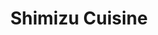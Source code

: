 ---
layout: place
title: "Shimizu Cuisine"
permalink: /california/oakland/shimizu-cuisine.html
stateAbbr: CA
stateName: California
cityName: Oakland
place_id: ChIJt1yYsPZ9hYARJL1UolwVYhE
photos:
  - name: >-
      places/ChIJt1yYsPZ9hYARJL1UolwVYhE/photos/AeeoHcK027wqNDcsTekgMqGKiQ7PPzoFrbZ-CXpyCFlp2uRbEYMoSddp72jLITJEvUXIChVH2BU4DD6RNY5lRtN9n6W8xi4N4imoTLAnCqm5rdZVghg4Za3JjF7D50v29G89bJ5xZWspK7moygPnZVL8cpYzFeT1_IYwuZk97lKxe79yRXlnAOUDx24BftPfu8-z9iQvPof4a0o3uIkYUex1Zh3tvjiJq0uQN9iamSt2D79cHevgsU_Iyxy_ungnFV_JZcapJRrCzo9Wf3D10jL3GDYgBjcNL9oalB_QxAFux3nGhw
    widthPx: 640
    heightPx: 480
    authorAttributions:
      - displayName: Shimizu Sushi Japanese Restaurant
        uri: https://maps.google.com/maps/contrib/108203232703098838528
        photoUri: >-
          https://lh3.googleusercontent.com/a-/ALV-UjWTfPe0QIJmILWXTuGtTmBHC32ZAOOS7DER2aktTV1UwXkylHfL=s100-p-k-no-mo
    flagContentUri: >-
      https://www.google.com/local/imagery/report/?cb_client=maps_api_places.places_api&image_key=!1e10!2sAF1QipOhPupOtsPpp38RJSTDhAKZ63zN-cP9hR3MG0w6&hl=en-US
    googleMapsUri: >-
      https://www.google.com/maps/place//data=!3m4!1e2!3m2!1sAF1QipOhPupOtsPpp38RJSTDhAKZ63zN-cP9hR3MG0w6!2e10!4m2!3m1!1s0x80857df6b0985cb7:0x1162155ca254bd24
  - name: >-
      places/ChIJt1yYsPZ9hYARJL1UolwVYhE/photos/AeeoHcLQIB6p2aZ5aEp_oFBrRGNP4I_Waft-qwxDXqNWL3-0sEoqgxOulaXatWISZdxnmuhsYiF5znWBhK8Wf3luEfAVPVc1yzbXh94OTyToiJL3G3sCW7uOoDZiv0RzLp3G4qdVDD0Hg2Uu2QKuRq8IOybAzvFryK56kql77XPQf6zh4uVP2_P9aukL-qhTKmcc2qqhW5mlAhv9EltlUh2U199ce1V5uTfMMXwDnPxxSDaCD0prJhMy-5AMRBFgH7Hg6Lsd_Syka-iRTFBQkUj-J6rwQTrMMZ2M4l96cCJ1uwjye83996x9oGibTO5pZ0RQP5Li911HDY9m0NcZ2i57MOKKut3rkBv2Juw-yJzpMGKSZprHIRGcaULubBcaW9rYRx8N3DibzlMZK9VzUJ9NFP2kg7Zxwh8BUNVEr0LLar544g
    widthPx: 4032
    heightPx: 1960
    authorAttributions:
      - displayName: sandra p
        uri: https://maps.google.com/maps/contrib/105394034110420365819
        photoUri: >-
          https://lh3.googleusercontent.com/a-/ALV-UjX2rf3DnHqCcl94WsTxQnrptNRyJ6kjQ5F4BUR8g-m0svwLHE9I=s100-p-k-no-mo
    flagContentUri: >-
      https://www.google.com/local/imagery/report/?cb_client=maps_api_places.places_api&image_key=!1e10!2sCIHM0ogKEICAgIC0gZHRPA&hl=en-US
    googleMapsUri: >-
      https://www.google.com/maps/place//data=!3m4!1e2!3m2!1sCIHM0ogKEICAgIC0gZHRPA!2e10!4m2!3m1!1s0x80857df6b0985cb7:0x1162155ca254bd24
  - name: >-
      places/ChIJt1yYsPZ9hYARJL1UolwVYhE/photos/AeeoHcKCPQ3x5vINEQF5O3xbIozniZXk2Wc0nxhfLpy-t8RCcaX_aEfA5VcrdxgINo-qGoJCJ55uC2QFuqr7BVoa8Ytvljo09dAkpQElxp3iFQtRtesp2mLX5AwqyurJNQbmrfYu3Pm2Wetxcg0HOmiAR2LrxM8Qbmed61vNBt3OWhxCy_n0Jb5CL5GGBXSD3-fwYxzD0eX9ZEqTzjg1Sp6AdrQ8TFSIj0NEhavYfHkTD02yLiFFFg9rb2WgmF59O_yXOmZCxHVruBCsYuQttv-vP_wKr_owIvP90KmRmd94luK83xNR3uveBmpz_EWlPcDvbkqCC2eFOGEhFHXfSM5dLo7khHG99RcmonZXn1Cgcdg9GV32qIKFnrGBjp3wn_k5t-ULBsmRhw0FhOiSHESmQs-IHMTlt4KbyxypLTfOv4Ws-A
    widthPx: 4080
    heightPx: 3072
    authorAttributions:
      - displayName: Kerry Jones
        uri: https://maps.google.com/maps/contrib/104670480264290183630
        photoUri: >-
          https://lh3.googleusercontent.com/a-/ALV-UjXdSVxcmzkY_cRSbd8pHlmITFQ89c-TKelxbMubANRc4BbuCBpc=s100-p-k-no-mo
    flagContentUri: >-
      https://www.google.com/local/imagery/report/?cb_client=maps_api_places.places_api&image_key=!1e10!2sCIHM0ogKEICAgIDP6o63cQ&hl=en-US
    googleMapsUri: >-
      https://www.google.com/maps/place//data=!3m4!1e2!3m2!1sCIHM0ogKEICAgIDP6o63cQ!2e10!4m2!3m1!1s0x80857df6b0985cb7:0x1162155ca254bd24
  - name: >-
      places/ChIJt1yYsPZ9hYARJL1UolwVYhE/photos/AeeoHcIDDEYXeBxy55tF7ZQYxTqN3PTUoyZQUR0bFIPT7Ur2PhFdLNVaVYszNKkC1xYSIAoQa_zVjGbIWMv39Y_frFb7YIAqZRxBX-QNi-hwBayhxpwvQv4dtr3JAY-XM1yagIbTuZ_QtGBiUpOTAg4V9DgbWjcuYfJA6SbMTninRGp8_K9JJy7wOsSB31MjXfhgiLlDA--PuKcZBgtJ8rOtSAUQ3WVhVrmnyJ_xPDRVOBzWxYByw2XqtlI9jjTDV37iaAFkCTadLlX_LYAsuMcSc49szk-Ro0_CM6wbgdvti5S3oIBSk3yAS0iYR1nHZ2n75QTreGs6jmvp8d5UZvAEMNsdzdtNxay4_hlRlysZJdMvltMO2PfHYbenb_PUKNGRlp3mf16DmntYy8Bn3w81d8HIxHZUsH_Rl6uqIiHNC5iheQ
    widthPx: 4032
    heightPx: 3024
    authorAttributions:
      - displayName: Fan Zhao
        uri: https://maps.google.com/maps/contrib/108370221053862188401
        photoUri: >-
          https://lh3.googleusercontent.com/a/ACg8ocIiCdMQ7mS1lzjgiy66kc3nqcFtHM05N8a5-14pOHXYAzwnWA=s100-p-k-no-mo
    flagContentUri: >-
      https://www.google.com/local/imagery/report/?cb_client=maps_api_places.places_api&image_key=!1e10!2sCIHM0ogKEICAgIDXqbzuDg&hl=en-US
    googleMapsUri: >-
      https://www.google.com/maps/place//data=!3m4!1e2!3m2!1sCIHM0ogKEICAgIDXqbzuDg!2e10!4m2!3m1!1s0x80857df6b0985cb7:0x1162155ca254bd24
  - name: >-
      places/ChIJt1yYsPZ9hYARJL1UolwVYhE/photos/AeeoHcJUN16-KeiOAPflj4xRWxUoE5_pd0tXDNeKW46NIZf2LZMV0nG0jUNtwXmauW-MqKnrTCRXXlR4kq64uI18EckhhsJ7eJQ3785Y6t86Vjzmwq0-51NBtK1aOe9L5PRoqT_vy89B36umdXJNM31SYBFLur-C8vzYeLGPS9pz0BfLs9yaI5E9fnYo8bTu3CevKcLMXSyaS0XJY1iEG5G21kCq3JcGEEaCfioemPcKHG55fPxR4-4AOewFTeGDq1upGmwrQNRayzDU0Y4OceXgHoqQ5KiSN8-E3BEaOBr7XpZoYKIFpjc_f2aRh_lDhYmQEhumE8YsD4f3gWNznUAHtTxSzW-0tQXmWYRN_BkmhP42pOf0Mm2Jg6o67C3eN8KKlCXgc_mlUr84D1Qv3CKfVAdlih7jfeVY3IWpyHaSW3hQXWvG
    widthPx: 348
    heightPx: 348
    authorAttributions:
      - displayName: Rehman Ali
        uri: https://maps.google.com/maps/contrib/114043041158393847584
        photoUri: >-
          https://lh3.googleusercontent.com/a/ACg8ocLsNljEZa2J2OC8TS6XPqvHP70t8yXLNoJiMPcD-bJ_rA476Q=s100-p-k-no-mo
    flagContentUri: >-
      https://www.google.com/local/imagery/report/?cb_client=maps_api_places.places_api&image_key=!1e10!2sCIHM0ogKEICAgICPxPufuQE&hl=en-US
    googleMapsUri: >-
      https://www.google.com/maps/place//data=!3m4!1e2!3m2!1sCIHM0ogKEICAgICPxPufuQE!2e10!4m2!3m1!1s0x80857df6b0985cb7:0x1162155ca254bd24
  - name: >-
      places/ChIJt1yYsPZ9hYARJL1UolwVYhE/photos/AeeoHcLqz4-hVmmNOgzyRNngodG1h20GfXnLh8EAvn7kEAQ9C7gUP781bodNfxsY_ETvZZKBZU4rUxq2qW_JXJ2XMjlMqe1JPiRGXIqE63njldHxclU3-NK28T6cOXbKQObTnvVr7qp0VNW8-fkyYjOwlcgfUXiGTs00ik2iLK86Kp2WtyXMc1T06ii0KSKJM_RGbmmmZgX7dLZcSO1y4vatJeMLIRZRodN8qR317BWMnxLDjrsjZ1OU8JS2wuJ-uPizlve5UOK0NcKJyP23HhL_wqOA9pRxv4uHTGSWxTgj-j7Hq2_vD_EbkSpzeviN3xwUidULuJsq-sYXqHUhXdZTqiZWQirfHiRLnZgNP_0wxinpdhGDF4rjZwrWFXaiGeU6rvI9Erf3_-qrc8u1fwHwl6qj2OMuf0AKoHFSUGAN6_o
    widthPx: 3024
    heightPx: 4032
    authorAttributions:
      - displayName: viktoriya kinder
        uri: https://maps.google.com/maps/contrib/103461102727386122702
        photoUri: >-
          https://lh3.googleusercontent.com/a-/ALV-UjWRlerCiE-6hDiLbHsrzi7guxPSloJMKDy1FMPq4X5n4S1On-EX=s100-p-k-no-mo
    flagContentUri: >-
      https://www.google.com/local/imagery/report/?cb_client=maps_api_places.places_api&image_key=!1e10!2sCIHM0ogKEICAgMDAtdPKJw&hl=en-US
    googleMapsUri: >-
      https://www.google.com/maps/place//data=!3m4!1e2!3m2!1sCIHM0ogKEICAgMDAtdPKJw!2e10!4m2!3m1!1s0x80857df6b0985cb7:0x1162155ca254bd24
  - name: >-
      places/ChIJt1yYsPZ9hYARJL1UolwVYhE/photos/AeeoHcLp-kIFKcXCQIvsr0zJjPs0y01UNMai3gIBS1p4-5dZNUtWJK0gLBAW-FH1d0uXdmtot2VofXPn9E_zzQWqYSGX9EHPd7GyO_w-CllILT3AGnwUHyndF-7AlQDWDQtpqHY-v15gh4R-aETvB3DU-OQGfKPuhqucQ0gyp_54szvzRWXVv-zaMtXveWtoj8TfXKZ0iHZMCtZ8O08vxWIvPdogr6YpH1FuNJ5kGwWfV6iOmFKiWkJo1eQbmDbmykOuwJ9ULrT_IohEQ7JbW9URrlUi-qCU60rN3pKbbCTr8ffDc1jeldNOAKjtVOg5GCBweZ7cxlmjqoR4jrFUxRYBC0SToBUok4gE3k_loFraIqYBlCRXg1pk0eIB6D1fG1EyeLgD9Vn7wLZE8eEQX4Y57tY8vqYlnVAlp4iHBfOPyBO8vA
    widthPx: 3072
    heightPx: 4080
    authorAttributions:
      - displayName: Amy McDivitt Leal
        uri: https://maps.google.com/maps/contrib/112836504984844356472
        photoUri: >-
          https://lh3.googleusercontent.com/a-/ALV-UjVHVZTYH0uOa98OtPGRrjtRo6sTLWPhZ2eyQ1Ix_7OnD4sQKC9oDg=s100-p-k-no-mo
    flagContentUri: >-
      https://www.google.com/local/imagery/report/?cb_client=maps_api_places.places_api&image_key=!1e10!2sCIHM0ogKEICAgIDzhMu-Pg&hl=en-US
    googleMapsUri: >-
      https://www.google.com/maps/place//data=!3m4!1e2!3m2!1sCIHM0ogKEICAgIDzhMu-Pg!2e10!4m2!3m1!1s0x80857df6b0985cb7:0x1162155ca254bd24
  - name: >-
      places/ChIJt1yYsPZ9hYARJL1UolwVYhE/photos/AeeoHcIz0pVutA1DzM0tuGZtA1u7xsYBwaq8Y1CMCyMtz7EZz6nDGck7wIXuxeOw2aquSkOVTKTGL3D1iS--bA5qECXVTNJ0oCABgYqJJcygkez6qVLuYfiHOa6tdB1l9MboJiCBt_JpZV0YKtVyczdTajS5_sW3NHzbz3J2AixCgevNqDSlaajetL5EP3SFXcl5Uuo16kuiV1uNcete0p3qgaohB8RthKXYQVyA_J7aNCFENc0ZrrZdJU3tyW9I9Tp0gf8sUpnYhOeoocZ9NXzLCbN4liNUxEmZv2VEtmcP0BTQmzZ_khhUv9a44WupiOKWM0hmdlENHtj-scU0B3rR6MrITpYh7Eg2UG0Otm3Fe9cZvjaJK9GfpxxWBxROmlm3ZjBytnSJdmkvVMHInXNvhY90rCrkVqRgRier9IbR5yxugw
    widthPx: 4032
    heightPx: 3024
    authorAttributions:
      - displayName: Suzanne Freedman
        uri: https://maps.google.com/maps/contrib/103218069509122549297
        photoUri: >-
          https://lh3.googleusercontent.com/a-/ALV-UjXua_QX2xGG3IZBWs-54PhYbWtlvwBh74aP-tLqRrLb6oZniUkr=s100-p-k-no-mo
    flagContentUri: >-
      https://www.google.com/local/imagery/report/?cb_client=maps_api_places.places_api&image_key=!1e10!2sCIHM0ogKEICAgID2nJfVfQ&hl=en-US
    googleMapsUri: >-
      https://www.google.com/maps/place//data=!3m4!1e2!3m2!1sCIHM0ogKEICAgID2nJfVfQ!2e10!4m2!3m1!1s0x80857df6b0985cb7:0x1162155ca254bd24
  - name: >-
      places/ChIJt1yYsPZ9hYARJL1UolwVYhE/photos/AeeoHcJNauGwg0a6KVQJS9PUnLr_V9G1pzE_NRAIHiASqfoIQRuLM-81VpVNbBl3kGLMa0yXAzx-oXFEkQgwcqhi8NUeH-peNjeJ_Zm174PjgpqB78c8X04RJlAqkR-clFERIfXOgZxsaxSvvQs7SeTvOEFTQwbzjYZtxeUZ9nLml7e9OqO06Pp6ZjdlmlyIuULyHgTm_FBnkk98bFeqGUd89unmuNfbZ5XPZmWaU2bXV8fFHeM91R3a9XHC0m0LvHycyFRryTLTplv5s6aeFlOYXb8gwQnu14IT5I45A7IOA3TID3uGwBUyvdDWAB4G-vzoG6mYJ4lzxJQoqL1HqO1d7WrCJhdqkAyu6vXpJgnpuSC75brtsTxbJ11oXDf0l5p4VDvBzC2AbzX1GPvR4lUiDoaxcIPssMe3osduLyh1iqlDfHoh
    widthPx: 2471
    heightPx: 1504
    authorAttributions:
      - displayName: B L
        uri: https://maps.google.com/maps/contrib/114841115963002322672
        photoUri: >-
          https://lh3.googleusercontent.com/a/ACg8ocK4pNKGJ55T43OCfUALFl_0Gz93_ouHXnP5-IeH5JHCqHROyw=s100-p-k-no-mo
    flagContentUri: >-
      https://www.google.com/local/imagery/report/?cb_client=maps_api_places.places_api&image_key=!1e10!2sCIHM0ogKEICAgIC4wNqi6AE&hl=en-US
    googleMapsUri: >-
      https://www.google.com/maps/place//data=!3m4!1e2!3m2!1sCIHM0ogKEICAgIC4wNqi6AE!2e10!4m2!3m1!1s0x80857df6b0985cb7:0x1162155ca254bd24
  - name: >-
      places/ChIJt1yYsPZ9hYARJL1UolwVYhE/photos/AeeoHcLQVrS1BkrHvTWyNWN81PvvQtBOSQWkL2G7lOBHmzYrlm5YZJHQPrS_Wo4jkhEgGSxW57z5dMD2yI38U6ni0Q903sPsdPBoq8S0w8sCFeDpHt0lEUgXDgaS6_9Fe3a43q1CPSGMe6BPd-U-fhwLbTX3yefdehhqF06X3Bqs-jnMi57jgR21Tps3ERzGNLbwwscXvOMHQ8bq1djZSst32EUq0tzd8UVlrEKpmntmtz3gynQOrwc_-TxL6GE7kIiL81yPDB0jBihobPnLDHmarIV5InK_lU-wDBM-cBTPSQ-iG90PmvJyZbCisZbb8wgjv5f5JsE40N7NkTPNc5voDUapOsYBn5v59Y5ydspOf5__nDZjwNQXsFo_0Htw04tPlE-OLZAl3ls4n_YKcJ7nMdUct5nka34Ch_aBw4IaGfQ
    widthPx: 4032
    heightPx: 3024
    authorAttributions:
      - displayName: Stewart Buettell
        uri: https://maps.google.com/maps/contrib/102901012809127828813
        photoUri: >-
          https://lh3.googleusercontent.com/a-/ALV-UjUUml0QcOBsHKJyXKqiKqXT0YPXkf88RSIvPgYh5k1-rZ7vCOtH=s100-p-k-no-mo
    flagContentUri: >-
      https://www.google.com/local/imagery/report/?cb_client=maps_api_places.places_api&image_key=!1e10!2sCIHM0ogKEICAgID4qffudw&hl=en-US
    googleMapsUri: >-
      https://www.google.com/maps/place//data=!3m4!1e2!3m2!1sCIHM0ogKEICAgID4qffudw!2e10!4m2!3m1!1s0x80857df6b0985cb7:0x1162155ca254bd24
address: 4290 Piedmont Ave, Oakland, CA 94611, USA
street: 4290 Piedmont Ave
city: Oakland
state: CA
zip: '94611'
country: USA
neighborhood: Piedmont Avenue
latitude: '37.828511'
longitude: '-122.249383'
accessibility_options:
  wheelchairAccessibleParking: true
  wheelchairAccessibleEntrance: true
  wheelchairAccessibleRestroom: true
  wheelchairAccessibleSeating: true
business_status: OPERATIONAL
name: Shimizu Cuisine
google_maps_links:
  directionsUri: >-
    https://www.google.com/maps/dir//''/data=!4m7!4m6!1m1!4e2!1m2!1m1!1s0x80857df6b0985cb7:0x1162155ca254bd24!3e0
  placeUri: https://maps.google.com/?cid=1252587133967056164
  writeAReviewUri: >-
    https://www.google.com/maps/place//data=!4m3!3m2!1s0x80857df6b0985cb7:0x1162155ca254bd24!12e1
  reviewsUri: >-
    https://www.google.com/maps/place//data=!4m4!3m3!1s0x80857df6b0985cb7:0x1162155ca254bd24!9m1!1b1
  photosUri: >-
    https://www.google.com/maps/place//data=!4m3!3m2!1s0x80857df6b0985cb7:0x1162155ca254bd24!10e5
primary_type: Japanese Restaurant
opening_hours:
  regular: null
  current: null
secondary_opening_hours:
  regular:
    weekdayDescriptions: null
    type: null
  current:
    weekdayDescriptions: null
    type: null
phone: (510) 653-7622
price_level: PRICE_LEVEL_MODERATE
price_range: $20 &ndash; $30
rating: '4.5'
rating_count: 566
website: http://shimizu.menu11.com/
description: null
reviews: null
parking_options: null
payment_options: null
allow_dogs: null
curbside_pickup: null
delivery: null
dine_in: null
good_for_children: null
good_for_groups: null
good_for_sports: null
live_music: null
menu_for_children: null
outdoor_seating: null
reservable: null
restroom: null
serves_beer: null
serves_breakfast: null
serves_brunch: null
serves_cocktails: null
serves_coffee: null
serves_dinner: null
serves_dessert: null
serves_lunch: null
serves_vegetarian_food: null
serves_wine: null
takeout: null

---